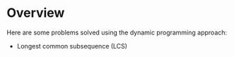 # Overview
Here are some problems solved using the dynamic programming approach:
- Longest common subsequence (LCS)
